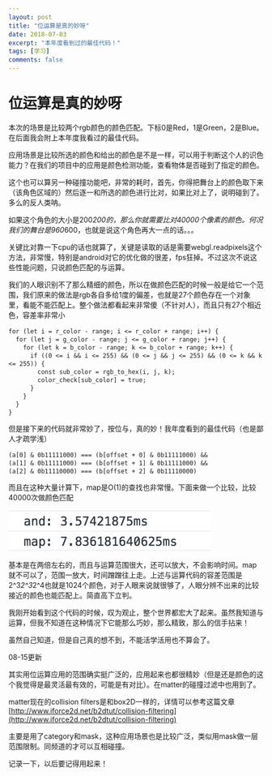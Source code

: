 ```yaml
---
layout: post
title: "位运算是真的妙呀"
date: 2018-07-03
excerpt: "本年度看到过的最佳代码！"
tags: [学习]
comments: false
---
```


# 位运算是真的妙呀

本次的场景是比较两个rgb颜色的颜色匹配。下标0是Red，1是Green，2是Blue。在后面我会附上本年度我看过的最佳代码。

应用场景是比较所选的颜色和给出的颜色是不是一样，可以用于判断这个人的识色能力？在我们的项目中的应用是颜色检测功能，查看物体是否碰到了指定的颜色。

这个也可以算另一种碰撞功能吧，非常的耗时，首先，你得把舞台上的颜色取下来（该角色区域的）然后逐一和所选的颜色进行比对，如果比对上了，说明碰到了。多么的反人类呐。

如果这个角色的大小是200*200的，那么你就需要比对40000个像素的颜色。何况我们的舞台是960*600，也就是说这个角色再大一点的话。。。

关键比对靠一下cpu的话也就算了，关键是读取的话是需要webgl.readpixels这个方法，非常慢，特别是android对它的优化做的很差，fps狂掉。不过这次不说这些性能问题，只说颜色匹配的与运算。

我们的人眼识别不了那么精细的颜色，所以在做颜色匹配的时候一般是给它一个范围，我们原来的做法是rgb各自多给1度的偏差，也就是27个颜色存在一个对象里，看能不能匹配上。整个做法都看起来非常傻（不针对人），而且只有27个相近色，容差率非常小

    for (let i = r_color - range; i <= r_color + range; i++) {
      for (let j = g_color - range; j <= g_color + range; j++) {
        for (let k = b_color - range; k <= b_color + range; k++) {
          if ((0 <= i && i <= 255) && (0 <= j && j <= 255) && (0 <= k && k <= 255)) {
            const sub_color = rgb_to_hex(i, j, k);
            color_check[sub_color] = true;
          }
        }
      }
    }

但是接下来的代码就非常妙了，按位与，真的妙！我年度看到的最佳代码（也是鄙人才疏学浅）

    (a[0] & 0b11111000) === (b[offset + 0] & 0b11111000) &&
    (a[1] & 0b11111000) === (b[offset + 1] & 0b11111000) &&
    (a[2] & 0b11110000) === (b[offset + 2] & 0b11110000)

而且在这种大量计算下，map是O(1)的查找也非常慢。下面来做一个比较，比较40000次做颜色匹配

![](../assets/img/_2018-07-03_17-e7886120-c3a9-4113-ab71-d87a4a1823a4.53.41.png)

基本是在两倍左右的，而且与运算范围很大，还可以放大，不会影响时间。map就不可以了，范围一放大，时间蹭蹭往上走。上述与运算代码的容差范围是2^3*2^3*2^4也就是1024个颜色，对于人眼来说就很够了，人眼分辨不出来的比较接近的颜色也能匹配上。简直高下立判。

我刚开始看到这个代码的时候，叹为观止，整个世界都宏大了起来。虽然我知道与运算，但我不知道在这种情况下它能那么巧妙，那么精致，那么的信手拈来！

虽然自己知道，但是自己真的想不到，不能活学活用也不算会了。

08-15更新

其实用位运算应用的范围确实挺广泛的，应用起来也都很精妙（但是还是颜色的这个我觉得是最灵活最有效的，可能是有对比）。在matter的碰撞过滤中也用到了。

matter现在的collision filters是和box2D一样的，详情可以参考这篇文章[http://www.iforce2d.net/b2dtut/collision-filtering](http://www.iforce2d.net/b2dtut/collision-filtering)

主要是用了category和mask，这种应用场景也是比较广泛，类似用mask做一层范围限制。同频道的才可以互相碰撞。

记录一下，以后要记得用起来！